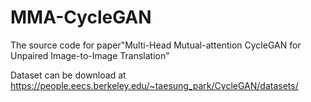 # MMA-CycleGAN
The source code for paper"Multi-Head Mutual-attention CycleGAN for Unpaired Image-to-Image Translation"

Dataset can be download at https://people.eecs.berkeley.edu/~taesung_park/CycleGAN/datasets/
